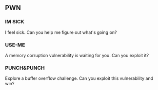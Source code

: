 ## PWN

### IM SICK

I feel sick. Can you help me figure out what's going on?

### USE-ME

A memory corruption vulnerability is waiting for you. Can you exploit it?

### PUNCH&PUNCH

Explore a buffer overflow challenge. Can you exploit this vulnerability and win?
